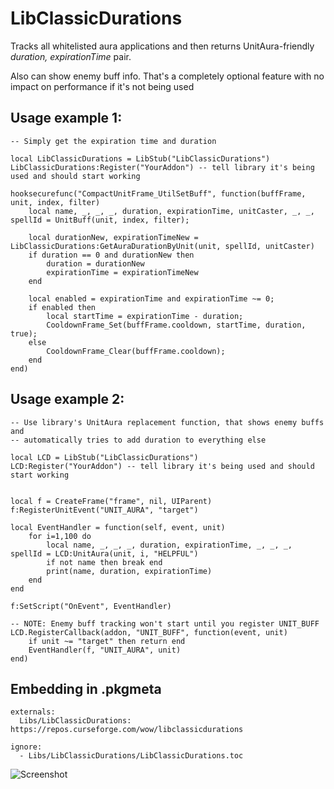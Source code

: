 # LibClassicDurations

Tracks all whitelisted aura applications and then returns UnitAura-friendly _duration, expirationTime_ pair.

Also can show enemy buff info. That's a completely optional feature with no impact on performance if it's not being used

Usage example 1:
-----------------

    -- Simply get the expiration time and duration

    local LibClassicDurations = LibStub("LibClassicDurations")
    LibClassicDurations:Register("YourAddon") -- tell library it's being used and should start working

    hooksecurefunc("CompactUnitFrame_UtilSetBuff", function(buffFrame, unit, index, filter)
        local name, _, _, _, duration, expirationTime, unitCaster, _, _, spellId = UnitBuff(unit, index, filter);

        local durationNew, expirationTimeNew = LibClassicDurations:GetAuraDurationByUnit(unit, spellId, unitCaster)
        if duration == 0 and durationNew then
            duration = durationNew
            expirationTime = expirationTimeNew
        end

        local enabled = expirationTime and expirationTime ~= 0;
        if enabled then
            local startTime = expirationTime - duration;
            CooldownFrame_Set(buffFrame.cooldown, startTime, duration, true);
        else
            CooldownFrame_Clear(buffFrame.cooldown);
        end
    end)

Usage example 2:
-----------------

    -- Use library's UnitAura replacement function, that shows enemy buffs and
    -- automatically tries to add duration to everything else

    local LCD = LibStub("LibClassicDurations")
    LCD:Register("YourAddon") -- tell library it's being used and should start working


    local f = CreateFrame("frame", nil, UIParent)
    f:RegisterUnitEvent("UNIT_AURA", "target")

    local EventHandler = function(self, event, unit)
        for i=1,100 do
            local name, _, _, _, duration, expirationTime, _, _, _, spellId = LCD:UnitAura(unit, i, "HELPFUL")
            if not name then break end
            print(name, duration, expirationTime)
        end
    end

    f:SetScript("OnEvent", EventHandler)

    -- NOTE: Enemy buff tracking won't start until you register UNIT_BUFF
    LCD.RegisterCallback(addon, "UNIT_BUFF", function(event, unit)
        if unit ~= "target" then return end
        EventHandler(f, "UNIT_AURA", unit)
    end)


Embedding in .pkgmeta
--------------------------

    externals:
      Libs/LibClassicDurations: https://repos.curseforge.com/wow/libclassicdurations

    ignore:
      - Libs/LibClassicDurations/LibClassicDurations.toc

![Screenshot](https://i.imgur.com/ZE6IWys.jpg)